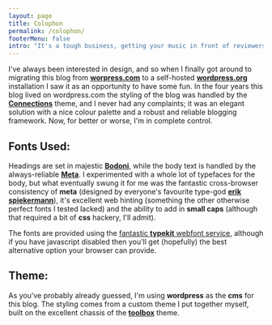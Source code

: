 ```yaml
---
layout: page
title: Colophon
permalink: /colophon/
footerMenu: false
intro: "It's a tough business, getting your music in front of reviewers. I know, I've tried it myself and had both good and bad responses and, inevitably, far more cases of no-response-at-all than either of the former."
---
```


I've always been interested in design, and so when I finally got around to migrating this blog from **[worpress.com](http://wordpress.com/)** to a self-hosted **[wordpress.org](http://wordpress.org/)** installation I saw it as an opportunity to have some fun. In the four years this blog lived on wordpress.com the styling of the blog was handled by the **[Connections](http://theme.wordpress.com/themes/connections/)** theme, and I never had any complaints; it was an elegant solution with a nice colour palette and a robust and reliable blogging framework. Now, for better or worse, I'm in complete control.

## Fonts Used:

Headings are set in majestic **[Bodoni](http://www.p22.com/Lanston/bodoni.html)**, while the body text is handled by the always-reliable **[Meta](http://www.fontshop.com/fontlist/super_families/ff_meta_sans_ff_meta_serif/)**. I experimented with a whole lot of typefaces for the body, but what eventually swung it for me was the fantastic cross-browser consistency of **meta** (designed by everyone's favourite type-god **[erik spiekermann](http://spiekermann.com/en/)**), it's excellent web hinting (something the other otherwise perfect fonts I tested lacked) and the ability to add in **small caps** (although that required a bit of **css** hackery, I'll admit).

The fonts are provided using the [fantastic **typekit** webfont service](https://typekit.com/), although if you have javascript disabled then you'll get (hopefully) the best alternative option your browser can provide.

## Theme:

As you've probably already guessed, I'm using **wordpress** as the **cms** for this blog. The styling comes from a custom theme I put together myself, built on the excellent chassis of the **[toolbox](http://wordpress.org/extend/themes/toolbox)** theme.